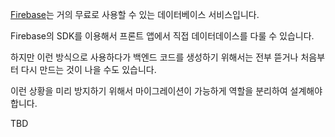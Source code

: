[Firebase]()는 거의 무료로 사용할 수 있는 데이터베이스 서비스입니다.

Firebase의 SDK를 이용해서 프론트 앱에서 직접 데이터데이스를 다룰 수 있습니다.

하지만 이런 방식으로 사용하다가 백엔드 코드를 생성하기 위해서는 전부 뜯거나 처음부터 다시 만드는 것이 나을 수도 있습니다.

이런 상황을 미리 방지하기 위해서 마이그레이션이 가능하게 역할을 분리하여 설계해야 합니다.

TBD